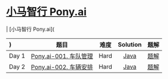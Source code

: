 # [小马智行 Pony.ai](https://leetcode-cn.com/study-plan/ponyai)

|   [小马智行 Pony.ai](


)     |   题目     |    难度     |          Solution          |    题解   |
|    :-----     |    :----:    |  :----:      |     :----:        |     :----:        |   
|   Day 1   | [Pony.ai-001. 车队管理](https://leetcode-cn.com/problems/nDTGrx/) | Hard | [Java](./teammanage/Solution.java) |  [题解]() |
|   Day 2   | [Pony.ai-002. 车辆安排](https://leetcode-cn.com/problems/aLtKLZ/) | Hard | [Java](./carplan/Solution.java) |  [题解]() |

